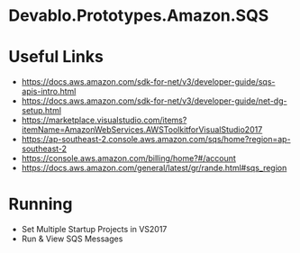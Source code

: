 # Devablo.Prototypes.Amazon.SQS

# Useful Links
- https://docs.aws.amazon.com/sdk-for-net/v3/developer-guide/sqs-apis-intro.html
- https://docs.aws.amazon.com/sdk-for-net/v3/developer-guide/net-dg-setup.html
- https://marketplace.visualstudio.com/items?itemName=AmazonWebServices.AWSToolkitforVisualStudio2017
- https://ap-southeast-2.console.aws.amazon.com/sqs/home?region=ap-southeast-2
- https://console.aws.amazon.com/billing/home?#/account
- https://docs.aws.amazon.com/general/latest/gr/rande.html#sqs_region

# Running
- Set Multiple Startup Projects in VS2017
- Run & View SQS Messages
